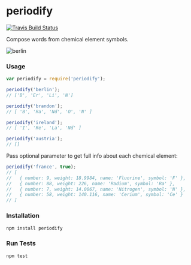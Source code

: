# periodify

[![Travis Build Status](https://travis-ci.org/jevzee/periodify.svg?branch=master)](https://travis-ci.org/jevzee/periodify)

Compose words from chemical element symbols.

![berlin](https://cloud.githubusercontent.com/assets/205659/9842049/61e55cae-5a5d-11e5-8f27-7dd7d39ac072.jpg)


### Usage

```js
var periodify = require('periodify');

periodify('berlin');
// ['B', 'Er', 'Li', 'N']

periodify('brandon');
// [ 'B', 'Ra', 'Nd', 'O', 'N' ]

periodify('ireland');
// [ 'I', 'Re', 'La', 'Nd' ]

periodify('austria');
// []
```

Pass optional parameter to get full info about each chemical element:
```js
periodify('france', true);
// [
//   { number: 9, weight: 18.9984, name: 'Fluorine', symbol: 'F' },
//   { number: 88, weight: 226, name: 'Radium', symbol: 'Ra' },
//   { number: 7, weight: 14.0067, name: 'Nitrogen', symbol: 'N' },
//   { number: 58, weight: 140.116, name: 'Cerium', symbol: 'Ce' }
// ]
```


### Installation

```sh
npm install periodify
```


### Run Tests

```sh
npm test
```
